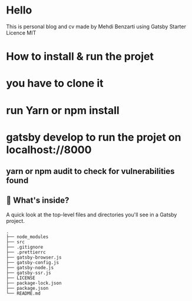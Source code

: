 
# Hello 
This is personal blog and cv made by Mehdi Benzarti using Gatsby Starter 
Licence MIT


# How to install & run the projet 

#  you have to clone it
# run Yarn or npm install 
 # gatsby develop to run the projet on localhost://8000 


<h2> 
yarn or npm audit to check for vulnerabilities found
</h2>

## 🧐 What's inside?

A quick look at the top-level files and directories you'll see in a Gatsby project.

    .
    ├── node_modules
    ├── src
    ├── .gitignore
    ├── .prettierrc
    ├── gatsby-browser.js
    ├── gatsby-config.js
    ├── gatsby-node.js
    ├── gatsby-ssr.js
    ├── LICENSE
    ├── package-lock.json
    ├── package.json
    └── README.md
